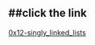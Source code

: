 ##click the link
-----------------------------------------------------------------------------------------
<a href="https://www.geeksforgeeks.org/data-structures/">0x12-singly_linked_lists
</a>
